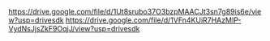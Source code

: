 https://drive.google.com/file/d/1Ut8srubo37O3bzpMAACJt3sn7g89is6e/view?usp=drivesdk
https://drive.google.com/file/d/1VFn4KUiR7HAzMIP-VydNsJjsZkF9OqjJ/view?usp=drivesdk
